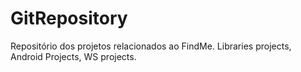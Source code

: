 GitRepository
=============

Repositório dos projetos relacionados ao FindMe. 
Libraries projects,
Android Projects,
WS projects.
